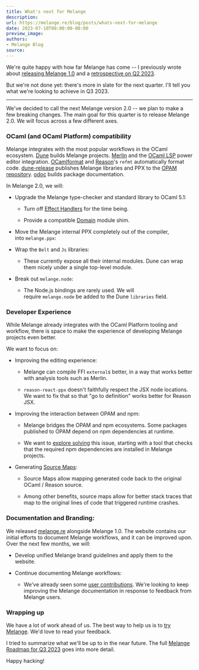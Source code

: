 ```yaml
---
title: What's next for Melange
description:
url: https://melange.re/blog/posts/whats-next-for-melange
date: 2023-07-10T00:00:00-00:00
preview_image:
authors:
- Melange Blog
source:
---
```


<p>We're quite happy with how far Melange has come -- I previously wrote
about&nbsp;<a href="https://anmonteiro.substack.com/p/melange-10-is-here" target="_blank" rel="noreferrer">releasing Melange
1.0</a>&nbsp;and a&nbsp;<a href="https://anmonteiro.substack.com/p/melange-q2-2023-retrospective" target="_blank" rel="noreferrer">retrospective
on Q2 2023</a>.</p>
<p>But we're not done yet: there's more in slate for the next quarter. I'll tell
you what we're looking to achieve in Q3 2023.</p>
<hr>
<p>We've decided to call the next Melange version 2.0 -- we plan to make a few
breaking changes. The main goal for this quarter is to release Melange 2.0. We
will focus across a few different axes.</p>
<h3 tabindex="-1">OCaml (and OCaml Platform) compatibility <a href="https://melange.re/blog/feed.rss#ocaml-and-ocaml-platform-compatibility" class="header-anchor" aria-label="Permalink to &quot;OCaml (and OCaml Platform) compatibility&quot;"></a></h3>
<p>Melange integrates with the most popular workflows in the OCaml
ecosystem.&nbsp;<a href="https://dune.build/" target="_blank" rel="noreferrer">Dune</a>&nbsp;builds Melange
projects.&nbsp;<a href="https://github.com/ocaml/merlin" target="_blank" rel="noreferrer">Merlin</a>&nbsp;and the&nbsp;<a href="https://github.com/ocaml/ocaml-lsp" target="_blank" rel="noreferrer">OCaml
LSP</a>&nbsp;power editor
integration.&nbsp;<a href="https://github.com/ocaml-ppx/ocamlformat" target="_blank" rel="noreferrer">OCamlformat</a>&nbsp;and&nbsp;<a href="https://github.com/reasonml/reason" target="_blank" rel="noreferrer">Reason</a>'s&nbsp;<code>refmt</code>&nbsp;automatically
format code.&nbsp;<a href="https://github.com/tarides/dune-release" target="_blank" rel="noreferrer">dune-release</a>&nbsp;publishes
Melange libraries and PPX to the&nbsp;<a href="https://github.com/ocaml/opam-repository/" target="_blank" rel="noreferrer">OPAM
repository</a>.&nbsp;<a href="https://github.com/ocaml/odoc" target="_blank" rel="noreferrer">odoc</a>&nbsp;builds
package documentation.</p>
<p>In Melange 2.0, we will:</p>
<ul>
<li>
<p>Upgrade the Melange type-checker and standard library to OCaml 5.1:</p>
<ul>
<li>
<p>Turn off&nbsp;<a href="https://v2.ocaml.org/manual/effects.html" target="_blank" rel="noreferrer">Effect Handlers</a>&nbsp;for the
time being.</p>
</li>
<li>
<p>Provide a compatible&nbsp;<a href="https://v2.ocaml.org/api/Domain.html" target="_blank" rel="noreferrer">Domain</a>&nbsp;module
shim.</p>
</li>
</ul>
</li>
<li>
<p>Move the Melange internal PPX completely out of the compiler,
into&nbsp;<code>melange.ppx</code>:</p>
</li>
<li>
<p>Wrap the&nbsp;<code>Belt</code>&nbsp;and&nbsp;<code>Js</code>&nbsp;libraries:</p>
<ul>
<li>These currently expose all their internal modules. Dune can wrap them nicely
under a single top-level module.</li>
</ul>
</li>
<li>
<p>Break out&nbsp;<code>melange.node</code>:</p>
<ul>
<li>The Node.js bindings are rarely used. We will require&nbsp;<code>melange.node</code>&nbsp;be
added to the Dune&nbsp;<code>libraries</code>&nbsp;field.</li>
</ul>
</li>
</ul>
<h3 tabindex="-1">Developer Experience <a href="https://melange.re/blog/feed.rss#developer-experience" class="header-anchor" aria-label="Permalink to &quot;Developer Experience&quot;"></a></h3>
<p>While Melange already integrates with the OCaml Platform tooling and workflow,
there is space to make the experience of developing Melange projects even
better.</p>
<p>We want to focus on:</p>
<ul>
<li>
<p>Improving the editing experience:</p>
<ul>
<li>
<p>Melange can compile FFI&nbsp;<code>external</code>s better, in a way that works better with
analysis tools such as Merlin.</p>
</li>
<li>
<p><code>reason-react-ppx</code>&nbsp;doesn't faithfully respect the JSX node locations. We
want to fix that so that "go to definition" works better for Reason JSX.</p>
</li>
</ul>
</li>
<li>
<p>Improving the interaction between OPAM and npm:</p>
<ul>
<li>
<p>Melange bridges the OPAM and npm ecosystems. Some packages published to OPAM
depend on npm dependencies at runtime.</p>
</li>
<li>
<p>We want to&nbsp;<a href="https://github.com/melange-re/melange/issues/629" target="_blank" rel="noreferrer">explore
solving</a>&nbsp;this issue,
starting with a tool that checks that the required npm dependencies are
installed in Melange projects.</p>
</li>
</ul>
</li>
<li>
<p>Generating&nbsp;<a href="https://docs.google.com/document/d/1U1RGAehQwRypUTovF1KRlpiOFze0b-_2gc6fAH0KY0k/edit?hl=en_US&amp;pli=1&amp;pli=1" target="_blank" rel="noreferrer">Source
Maps</a>:</p>
<ul>
<li>
<p>Source Maps allow mapping generated code back to the original OCaml / Reason
source.</p>
</li>
<li>
<p>Among other benefits, source maps allow for better stack traces that map to
the original lines of code that triggered runtime crashes.</p>
</li>
</ul>
</li>
</ul>
<h3 tabindex="-1">Documentation and Branding: <a href="https://melange.re/blog/feed.rss#documentation-and-branding" class="header-anchor" aria-label="Permalink to &quot;Documentation and Branding:&quot;"></a></h3>
<p>We released&nbsp;<a href="https://melange.re/" target="_blank" rel="noreferrer">melange.re</a>&nbsp;alongside Melange 1.0. The website
contains our initial efforts to document Melange workflows, and it can be
improved upon. Over the next few months, we will:</p>
<ul>
<li>
<p>Develop unified Melange brand guidelines and apply them to the website.</p>
</li>
<li>
<p>Continue documenting Melange workflows:</p>
<ul>
<li>We've already seen some&nbsp;<a href="https://github.com/melange-re/melange-re.github.io/pulls?q=is:pr%20is:closed" target="_blank" rel="noreferrer">user
contributions</a>.
We're looking to keep improving the Melange documentation in response to
feedback from Melange users.</li>
</ul>
</li>
</ul>
<h3 tabindex="-1">Wrapping up <a href="https://melange.re/blog/feed.rss#wrapping-up" class="header-anchor" aria-label="Permalink to &quot;Wrapping up&quot;"></a></h3>
<p>We have a lot of work ahead of us. The best way to help us is to&nbsp;<a href="https://melange.re/v1.0.0/getting-started/" target="_blank" rel="noreferrer">try
Melange</a>. We'd love to read your
feedback.</p>
<p>I tried to summarize what we'll be up to in the near future. The full&nbsp;<a href="https://docs.google.com/document/d/1UhanM28sOAmS3NI4q4BJBeoCX0SdBMqUIq0rofdpOfU/edit" target="_blank" rel="noreferrer">Melange
Roadmap for Q3
2023</a>&nbsp;goes
into more detail.</p>
<p>Happy hacking!</p>

